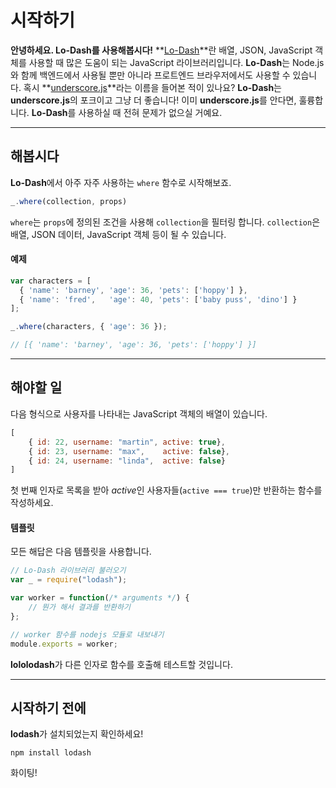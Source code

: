 # 시작하기 #
**안녕하세요. Lo-Dash를 사용해봅시다!**
**[Lo-Dash](http://lodash.com/)**란 배열, JSON, JavaScript 객체를 사용할 때 많은
도움이 되는 JavaScript 라이브러리입니다. **Lo-Dash**는 Node.js와 함께 백엔드에서
사용될 뿐만 아니라 프로트엔드 브라우저에서도 사용할 수 있습니다. 혹시
**[underscore.js](http://underscorejs.org/)**라는 이름을 들어본 적이 있나요?
**Lo-Dash**는 **underscore.js**의 포크이고 그냥 더 좋습니다! 이미
**underscore.js**를 안다면, 훌륭합니다. **Lo-Dash**를 사용하실 때 전혀 문제가
없으실 거예요.
* * *
## 해봅시다 ##
**Lo-Dash**에서 아주 자주 사용하는 `where` 함수로 시작해보죠.

```js
_.where(collection, props)
```

`where`는 `props`에 정의된 조건을 사용해 `collection`을 필터링 합니다.
`collection`은 배열, JSON 데이터, JavaScript 객체 등이 될 수 있습니다.

#### 예제 ####
```js
var characters = [
  { 'name': 'barney', 'age': 36, 'pets': ['hoppy'] },
  { 'name': 'fred',   'age': 40, 'pets': ['baby puss', 'dino'] }
];

_.where(characters, { 'age': 36 });

// [{ 'name': 'barney', 'age': 36, 'pets': ['hoppy'] }]
```
* * *
## 해야할 일 ##
다음 형식으로 사용자를 나타내는 JavaScript 객체의 배열이 있습니다.
```js
[
    { id: 22, username: "martin", active: true},
    { id: 23, username: "max",    active: false},
    { id: 24, username: "linda",  active: false}
]
```
첫 번째 인자로 목록을 받아 *active*인 사용자들(`active === true`)만 반환하는
함수를 작성하세요.

#### 템플릿 ####
모든 해답은 다음 템플릿을 사용합니다.
```js
// Lo-Dash 라이브러리 불러오기
var _ = require("lodash");

var worker = function(/* arguments */) {
    // 뭔가 해서 결과를 반환하기
};

// worker 함수를 nodejs 모듈로 내보내기
module.exports = worker;
```
**lololodash**가 다른 인자로 함수를 호출해 테스트할 것입니다.
* * *
## 시작하기 전에 ##
**lodash**가 설치되었는지 확인하세요!
```
npm install lodash
```
화이팅!
